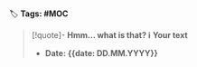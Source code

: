 🏷️ **Tags: #MOC**

> [!quote]- **Hmm... what is that? ℹ️** 
> __Your text__
> - **Date:  {{date: DD.MM.YYYY}}**